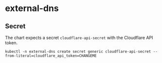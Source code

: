 # external-dns

## Secret

The chart expects a secret `cloudflare-api-secret` with the Cloudflare API token.

```
kubectl -n external-dns create secret generic cloudflare-api-secret --from-literal=cloudflare_api_token=CHANGEME
```